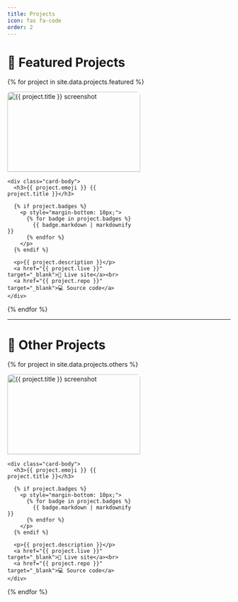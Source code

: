 ```yaml
---
title: Projects
icon: fas fa-code
order: 2
---
```


# 🚀 Featured Projects

<div class="d-flex flex-wrap gap-4 justify-start">

{% for project in site.data.projects.featured %}
  <div class="card" style="width: 300px;">
    <img src="{{ project.image }}"
         alt="{{ project.title }} screenshot"
         loading="lazy"
         style="width: 100%; height: 180px; object-fit: cover; border-radius: 0.5rem 0.5rem 0 0; border-bottom: 1px solid #eee;" />

    <div class="card-body">
      <h3>{{ project.emoji }} {{ project.title }}</h3>

      {% if project.badges %}
        <p style="margin-bottom: 10px;">
          {% for badge in project.badges %}
            {{ badge.markdown | markdownify }}
          {% endfor %}
        </p>
      {% endif %}

      <p>{{ project.description }}</p>
      <a href="{{ project.live }}" target="_blank">🔗 Live site</a><br>
      <a href="{{ project.repo }}" target="_blank">💻 Source code</a>
    </div>
  </div>
{% endfor %}

</div>

---

# 🧰 Other Projects

<div class="d-flex flex-wrap gap-4 justify-start">

{% for project in site.data.projects.others %}
  <div class="card" style="width: 300px;">
    <img src="{{ project.image }}"
         alt="{{ project.title }} screenshot"
         loading="lazy"
         style="width: 100%; height: 180px; object-fit: cover; border-radius: 0.5rem 0.5rem 0 0; border-bottom: 1px solid #eee;" />

    <div class="card-body">
      <h3>{{ project.emoji }} {{ project.title }}</h3>

      {% if project.badges %}
        <p style="margin-bottom: 10px;">
          {% for badge in project.badges %}
            {{ badge.markdown | markdownify }}
          {% endfor %}
        </p>
      {% endif %}

      <p>{{ project.description }}</p>
      <a href="{{ project.live }}" target="_blank">🔗 Live site</a><br>
      <a href="{{ project.repo }}" target="_blank">💻 Source code</a>
    </div>
  </div>
{% endfor %}

</div>
